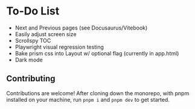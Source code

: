 # To-Do List

- Next and Previous pages (see Docusaurus/Vitebook)
- Easily adjust screen size
- Scrollspy TOC
- Playwright visual regression testing
- Bake prism css into Layout w/ optional flag (currently in app.html)
- Dark mode

## Contributing

Contributions are welcome! After cloning down the monorepo, with pnpm installed on your machine, run `pnpm i` and `pnpm dev` to get started.